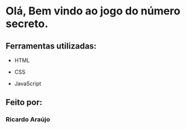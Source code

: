 # Olá, Bem vindo ao jogo do número secreto.

## Ferramentas utilizadas:

* HTML

* CSS

* JavaScript

## Feito por:

### Ricardo Araújo